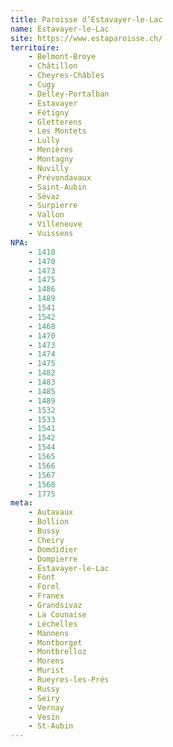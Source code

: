 ```yaml
---
title: Paroisse d’Estavayer-le-Lac
name: Estavayer-le-Lac
site: https://www.estaparoisse.ch/
territoire:
    - Belmont-Broye
    - Châtillon
    - Cheyres-Châbles
    - Cugy
    - Delley-Portalban
    - Estavayer
    - Fétigny
    - Gletterens
    - Les Montets
    - Lully
    - Menières
    - Montagny
    - Nuvilly
    - Prévondavaux
    - Saint-Aubin
    - Sévaz
    - Surpierre
    - Vallon
    - Villeneuve
    - Vuissens
NPA:
    - 1410
    - 1470	
    - 1473	
    - 1475	
    - 1486	
    - 1489	
    - 1541	
    - 1542	
    - 1468
    - 1470
    - 1473
    - 1474
    - 1475
    - 1482
    - 1483
    - 1485
    - 1489
    - 1532
    - 1533
    - 1541
    - 1542
    - 1544
    - 1565
    - 1566
    - 1567
    - 1568
    - 1775
meta:  
    - Autavaux	
    - Bollion
    - Bussy
    - Cheiry
    - Domdidier
    - Dompierre
    - Estavayer-le-Lac
    - Font
    - Forel
    - Franex
    - Grandsivaz
    - La Counaise
    - Léchelles
    - Mannens
    - Montborget
    - Montbrelloz
    - Morens
    - Murist
    - Rueyres-les-Prés
    - Russy
    - Seiry
    - Vernay
    - Vesin
    - St-Aubin
---
```


